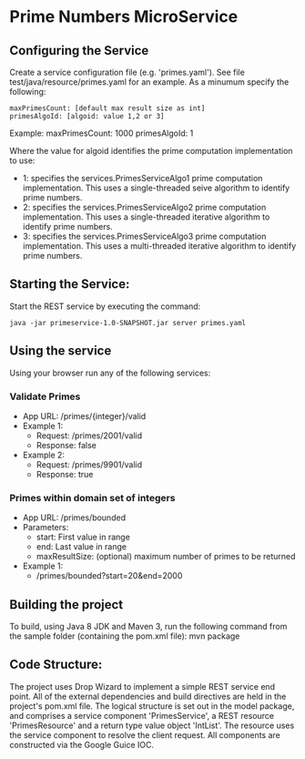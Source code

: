 # Prime Numbers MicroService

## Configuring the Service

Create a service configuration file (e.g. 'primes.yaml'). See file test/java/resource/primes.yaml for an example. As a minumum specify the following:
   
    maxPrimesCount: [default max result size as int]
    primesAlgoId: [algoid: value 1,2 or 3]

Example:
    maxPrimesCount: 1000
    primesAlgoId: 1


Where the value for algoid identifies the prime computation implementation to use:

* 1: specifies the services.PrimesServiceAlgo1 prime computation implementation. This uses a single-threaded seive algorithm to identify prime numbers.
* 2: specifies the services.PrimesServiceAlgo2 prime computation implementation. This uses a single-threaded iterative algorithm to identify prime numbers. 
* 3: specifies the services.PrimesServiceAlgo3 prime computation implementation. This uses a multi-threaded iterative algorithm to identify prime numbers. 
  
## Starting the Service:

Start the REST service by executing the command:
       
    java -jar primeservice-1.0-SNAPSHOT.jar server primes.yaml

## Using the service

Using your browser run any of the following services:

### Validate Primes
* App URL: /primes/{integer}/valid
* Example 1: 
  * Request: /primes/2001/valid
  * Response: false
* Example 2:
  * Request: /primes/9901/valid
  * Response: true

### Primes within domain set of integers
* App URL: /primes/bounded
* Parameters:
  * start: First value in range
  * end: Last value in range
  * maxResultSize: (optional) maximum number of primes to be returned
* Example 1:
  *  /primes/bounded?start=20&end=2000

## Building the project
To build, using Java 8 JDK and Maven 3, run the following command from the sample folder (containing the pom.xml file):
    mvn package

## Code Structure:

The project uses Drop Wizard to implement a simple REST service end point. All of the external dependencies and build directives are held in the project's pom.xml file.
The logical structure is set out in the model package, and comprises a service component 'PrimesService', a REST resource 'PrimesResource' and a return type value object 'IntList'. The resource uses the service component to resolve the client request.
All components are constructed via the Google Guice IOC.
  
